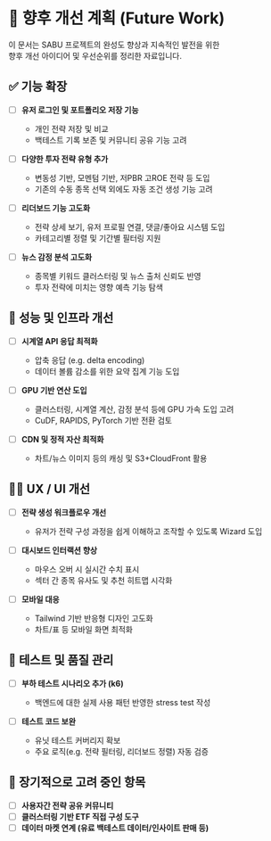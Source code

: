 # 🧭 향후 개선 계획 (Future Work)

이 문서는 SABU 프로젝트의 완성도 향상과 지속적인 발전을 위한  
향후 개선 아이디어 및 우선순위를 정리한 자료입니다.

## ✅ 기능 확장

- [ ] **유저 로그인 및 포트폴리오 저장 기능**
  - 개인 전략 저장 및 비교
  - 백테스트 기록 보존 및 커뮤니티 공유 기능 고려

- [ ] **다양한 투자 전략 유형 추가**
  - 변동성 기반, 모멘텀 기반, 저PBR 고ROE 전략 등 도입
  - 기존의 수동 종목 선택 외에도 자동 조건 생성 기능 고려

- [ ] **리더보드 기능 고도화**
  - 전략 상세 보기, 유저 프로필 연결, 댓글/좋아요 시스템 도입
  - 카테고리별 정렬 및 기간별 필터링 지원

- [ ] **뉴스 감정 분석 고도화**
  - 종목별 키워드 클러스터링 및 뉴스 출처 신뢰도 반영
  - 투자 전략에 미치는 영향 예측 기능 탐색


## 🚀 성능 및 인프라 개선

- [ ] **시계열 API 응답 최적화**
  - 압축 응답 (e.g. delta encoding)
  - 데이터 볼륨 감소를 위한 요약 집계 기능 도입

- [ ] **GPU 기반 연산 도입**
  - 클러스터링, 시계열 계산, 감정 분석 등에 GPU 가속 도입 고려
  - CuDF, RAPIDS, PyTorch 기반 전환 검토

- [ ] **CDN 및 정적 자산 최적화**
  - 차트/뉴스 이미지 등의 캐싱 및 S3+CloudFront 활용


## 👩‍💻 UX / UI 개선

- [ ] **전략 생성 워크플로우 개선**
  - 유저가 전략 구성 과정을 쉽게 이해하고 조작할 수 있도록 Wizard 도입

- [ ] **대시보드 인터랙션 향상**
  - 마우스 오버 시 실시간 수치 표시
  - 섹터 간 종목 유사도 및 추천 히트맵 시각화

- [ ] **모바일 대응**
  - Tailwind 기반 반응형 디자인 고도화
  - 차트/표 등 모바일 화면 최적화


## 🧪 테스트 및 품질 관리

- [ ] **부하 테스트 시나리오 추가 (k6)**
  - 백엔드에 대한 실제 사용 패턴 반영한 stress test 작성

- [ ] **테스트 코드 보완**
  - 유닛 테스트 커버리지 확보
  - 주요 로직(e.g. 전략 필터링, 리더보드 정렬) 자동 검증



## 📌 장기적으로 고려 중인 항목

- [ ] **사용자간 전략 공유 커뮤니티**
- [ ] **클러스터링 기반 ETF 직접 구성 도구**
- [ ] **데이터 마켓 연계 (유료 백테스트 데이터/인사이트 판매 등)**
